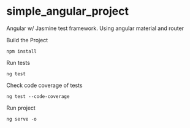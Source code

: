 # simple_angular_project
Angular w/ Jasmine test framework. Using angular material and router

Build the Project
```
npm install
```
Run tests
```
ng test
```
Check code coverage of tests
```
ng test --code-coverage
```
Run project
```
ng serve -o
```
